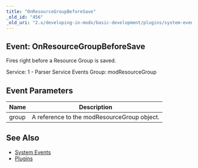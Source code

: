 ```yaml
---
title: "OnResourceGroupBeforeSave"
_old_id: "456"
_old_uri: "2.x/developing-in-modx/basic-development/plugins/system-events/onresourcegroupbeforesave"
---
```


## Event: OnResourceGroupBeforeSave

Fires right before a Resource Group is saved.

Service: 1 - Parser Service Events 
Group: modResourceGroup

## Event Parameters

| Name  | Description                                 |
| ----- | ------------------------------------------- |
| group | A reference to the modResourceGroup object. |

## See Also

- [System Events](developing-in-modx/basic-development/plugins/system-events "System Events")
- [Plugins](developing-in-modx/basic-development/plugins "Plugins")